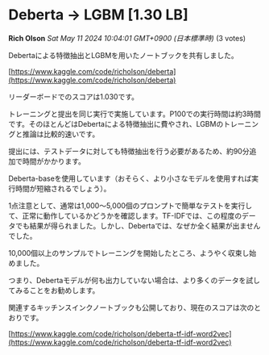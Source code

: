 # Deberta -> LGBM [1.30 LB]
**Rich Olson** *Sat May 11 2024 10:04:01 GMT+0900 (日本標準時)* (3 votes)

Debertaによる特徴抽出とLGBMを用いたノートブックを共有しました。

[https://www.kaggle.com/code/richolson/deberta](https://www.kaggle.com/code/richolson/deberta)

リーダーボードでのスコアは1.030です。

トレーニングと提出を同じ実行で実施しています。P100での実行時間は約3時間です。そのほとんどはDebertaによる特徴抽出に費やされ、LGBMのトレーニングと推論は比較的速いです。

提出には、テストデータに対しても特徴抽出を行う必要があるため、約90分追加で時間がかかります。

Deberta-baseを使用しています（おそらく、より小さなモデルを使用すれば実行時間が短縮されるでしょう）。

1点注意として、通常は1,000〜5,000個のプロンプトで簡単なテストを実行して、正常に動作しているかどうかを確認します。TF-IDFでは、この程度のデータでも結果が得られました。しかし、Debertaでは、なぜか全く結果が出ませんでした。

10,000個以上のサンプルでトレーニングを開始したところ、ようやく収束し始めました。

つまり、Debertaモデルが何も出力していない場合は、より多くのデータを試してみることをお勧めします。

関連するキッチンスインクノートブックも公開しており、現在のスコアは次のとおりです。

[https://www.kaggle.com/code/richolson/deberta-tf-idf-word2vec](https://www.kaggle.com/code/richolson/deberta-tf-idf-word2vec)

